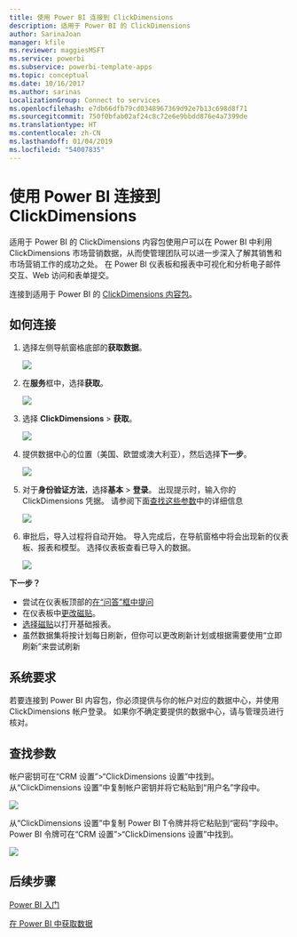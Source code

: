 ```yaml
---
title: 使用 Power BI 连接到 ClickDimensions
description: 适用于 Power BI 的 ClickDimensions
author: SarinaJoan
manager: kfile
ms.reviewer: maggiesMSFT
ms.service: powerbi
ms.subservice: powerbi-template-apps
ms.topic: conceptual
ms.date: 10/16/2017
ms.author: sarinas
LocalizationGroup: Connect to services
ms.openlocfilehash: e7db66dfb79cd0348967369d92e7b13c698d8f71
ms.sourcegitcommit: 750f0bfab02af24c8c72e6e9bbdd876e4a7399de
ms.translationtype: HT
ms.contentlocale: zh-CN
ms.lasthandoff: 01/04/2019
ms.locfileid: "54007835"
---
```

# <a name="connect-to-clickdimensions-with-power-bi"></a>使用 Power BI 连接到 ClickDimensions
适用于 Power BI 的 ClickDimensions 内容包使用户可以在 Power BI 中利用 ClickDimensions 市场营销数据，从而使管理团队可以进一步深入了解其销售和市场营销工作的成功之处。 在 Power BI 仪表板和报表中可视化和分析电子邮件交互、Web 访问和表单提交。

连接到适用于 Power BI 的 [ClickDimensions 内容包](https://app.powerbi.com/getdata/services/click-dimensions)。

## <a name="how-to-connect"></a>如何连接
1. 选择左侧导航窗格底部的**获取数据**。
   
   ![](media/service-connect-to-clickdimensions/getdata.png)
2. 在**服务**框中，选择**获取**。
   
   ![](media/service-connect-to-clickdimensions/services.png)
3. 选择 **ClickDimensions** \> **获取**。
   
   ![](media/service-connect-to-clickdimensions/clickdimensions.png)
4. 提供数据中心的位置（美国、欧盟或澳大利亚），然后选择**下一步**。
   
   ![](media/service-connect-to-clickdimensions/params.png)
5. 对于**身份验证方法**，选择**基本** \> **登录**。 出现提示时，输入你的 ClickDimensions 凭据。 请参阅下面[查找这些参数](#FindingParams)中的详细信息
   
    ![](media/service-connect-to-clickdimensions/creds.png)
6. 审批后，导入过程将自动开始。 导入完成后，在导航窗格中将会出现新的仪表板、报表和模型。 选择仪表板查看已导入的数据。
   
     ![](media/service-connect-to-clickdimensions/dashboard.png)

**下一步？**

* 尝试在仪表板顶部的[在“问答”框中提问](consumer/end-user-q-and-a.md)
* 在仪表板中[更改磁贴](service-dashboard-edit-tile.md)。
* [选择磁贴](consumer/end-user-tiles.md)以打开基础报表。
* 虽然数据集将按计划每日刷新，但你可以更改刷新计划或根据需要使用“立即刷新”来尝试刷新

## <a name="system-requirements"></a>系统要求
若要连接到 Power BI 内容包，你必须提供与你的帐户对应的数据中心，并使用 ClickDimensions 帐户登录。 如果你不确定要提供的数据中心，请与管理员进行核对。

<a name="FindingParams"></a>

## <a name="finding-parameters"></a>查找参数
帐户密钥可在“CRM 设置”\>“ClickDimensions 设置”中找到。 从“ClickDimensions 设置”中复制帐户密钥并将它粘贴到“用户名”字段中。  

![](media/service-connect-to-clickdimensions/crm.png)  

从“ClickDimensions 设置”中复制 Power BI T令牌并将它粘贴到“密码”字段中。 Power BI 令牌可在“CRM 设置”\>“ClickDimensions 设置”中找到。  

![](media/service-connect-to-clickdimensions/crm2.png)  

## <a name="next-steps"></a>后续步骤
[Power BI 入门](service-get-started.md)

[在 Power BI 中获取数据](service-get-data.md)

